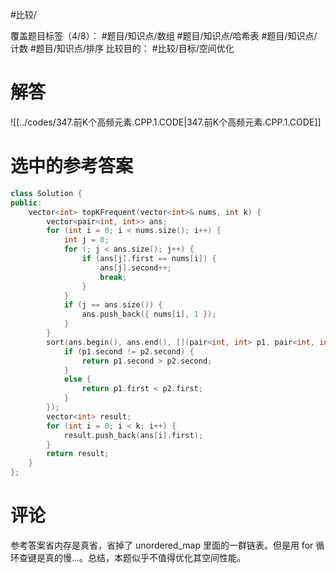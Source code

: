 #比较/ 

覆盖题目标签（4/8）： #题目/知识点/数组 #题目/知识点/哈希表 #题目/知识点/计数 #题目/知识点/排序 
比较目的： #比较/目标/空间优化 

# 解答

![[../codes/347.前K个高频元素.CPP.1.CODE|347.前K个高频元素.CPP.1.CODE]]

# 选中的参考答案

```cpp
class Solution {
public:
	vector<int> topKFrequent(vector<int>& nums, int k) {
		vector<pair<int, int>> ans;
		for (int i = 0; i < nums.size(); i++) {
			int j = 0;
			for (; j < ans.size(); j++) {
				if (ans[j].first == nums[i]) {
					ans[j].second++;
					break;
				}
			}
			if (j == ans.size()) {
				ans.push_back({ nums[i], 1 });
			}
		}
		sort(ans.begin(), ans.end(), [](pair<int, int> p1, pair<int, int> p2) {
			if (p1.second != p2.second) {
				return p1.second > p2.second;
			}
			else {
				return p1.first < p2.first;
			}
		});
		vector<int> result;
		for (int i = 0; i < k; i++) {
			result.push_back(ans[i].first);
		}
		return result;
	}
};
```

# 评论

参考答案省内存是真省，省掉了 unordered_map 里面的一群链表。但是用 for 循环查键是真的慢...。总结，本题似乎不值得优化其空间性能。